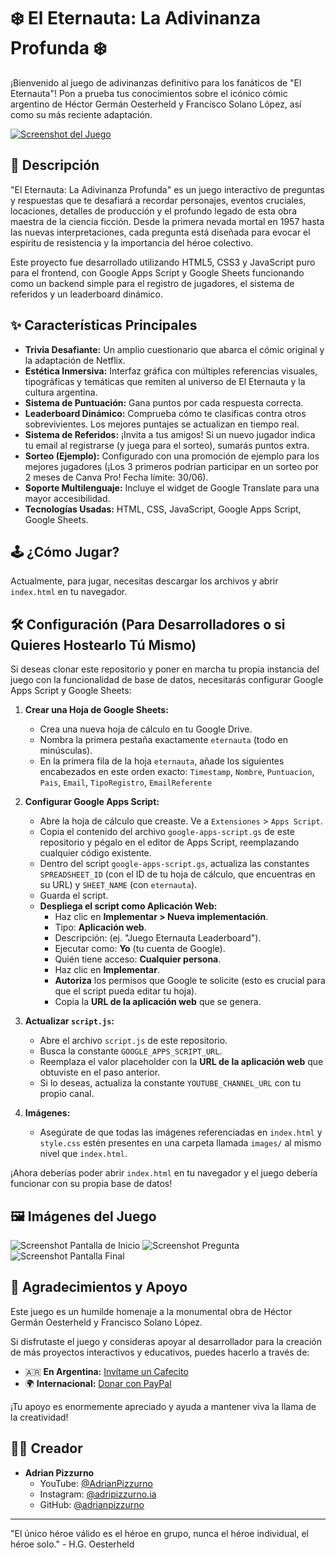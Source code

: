 # ❄️ El Eternauta: La Adivinanza Profunda ❄️

¡Bienvenido al juego de adivinanzas definitivo para los fanáticos de "El Eternauta"! Pon a prueba tus conocimientos sobre el icónico cómic argentino de Héctor Germán Oesterheld y Francisco Solano López, así como su más reciente adaptación.

[![Screenshot del Juego](images/placeholder_screenshot_1.png)](images/placeholder_screenshot_1.png)
<!-- Reemplaza 'images/placeholder_screenshot_1.png' con la ruta a una captura de pantalla real del juego -->
<!-- Puedes añadir más screenshots si quieres -->

## 📜 Descripción

"El Eternauta: La Adivinanza Profunda" es un juego interactivo de preguntas y respuestas que te desafiará a recordar personajes, eventos cruciales, locaciones, detalles de producción y el profundo legado de esta obra maestra de la ciencia ficción. Desde la primera nevada mortal en 1957 hasta las nuevas interpretaciones, cada pregunta está diseñada para evocar el espíritu de resistencia y la importancia del héroe colectivo.

Este proyecto fue desarrollado utilizando HTML5, CSS3 y JavaScript puro para el frontend, con Google Apps Script y Google Sheets funcionando como un backend simple para el registro de jugadores, el sistema de referidos y un leaderboard dinámico.

## ✨ Características Principales

*   **Trivia Desafiante:** Un amplio cuestionario que abarca el cómic original y la adaptación de Netflix.
*   **Estética Inmersiva:** Interfaz gráfica con múltiples referencias visuales, tipográficas y temáticas que remiten al universo de El Eternauta y la cultura argentina.
*   **Sistema de Puntuación:** Gana puntos por cada respuesta correcta.
*   **Leaderboard Dinámico:** Comprueba cómo te clasificas contra otros sobrevivientes. Los mejores puntajes se actualizan en tiempo real.
*   **Sistema de Referidos:** ¡Invita a tus amigos! Si un nuevo jugador indica tu email al registrarse (y juega para el sorteo), sumarás puntos extra.
*   **Sorteo (Ejemplo):** Configurado con una promoción de ejemplo para los mejores jugadores (¡Los 3 primeros podrían participar en un sorteo por 2 meses de Canva Pro! Fecha límite: 30/06).
*   **Soporte Multilenguaje:** Incluye el widget de Google Translate para una mayor accesibilidad.
*   **Tecnologías Usadas:** HTML, CSS, JavaScript, Google Apps Script, Google Sheets.

## 🕹️ ¿Cómo Jugar?

<!-- Si tienes el juego desplegado online, reemplaza el siguiente párrafo con un enlace directo -->
Actualmente, para jugar, necesitas descargar los archivos y abrir `index.html` en tu navegador.
<!-- Ejemplo de enlace a demo:
**[¡JUEGA AQUÍ!](https://tu-usuario.github.io/tu-repositorio/)**
-->

## 🛠️ Configuración (Para Desarrolladores o si Quieres Hostearlo Tú Mismo)

Si deseas clonar este repositorio y poner en marcha tu propia instancia del juego con la funcionalidad de base de datos, necesitarás configurar Google Apps Script y Google Sheets:

1.  **Crear una Hoja de Google Sheets:**
    *   Crea una nueva hoja de cálculo en tu Google Drive.
    *   Nombra la primera pestaña exactamente `eternauta` (todo en minúsculas).
    *   En la primera fila de la hoja `eternauta`, añade los siguientes encabezados en este orden exacto:
        `Timestamp`, `Nombre`, `Puntuacion`, `Pais`, `Email`, `TipoRegistro`, `EmailReferente`

2.  **Configurar Google Apps Script:**
    *   Abre la hoja de cálculo que creaste. Ve a `Extensiones` > `Apps Script`.
    *   Copia el contenido del archivo `google-apps-script.gs` de este repositorio y pégalo en el editor de Apps Script, reemplazando cualquier código existente.
    *   Dentro del script `google-apps-script.gs`, actualiza las constantes `SPREADSHEET_ID` (con el ID de tu hoja de cálculo, que encuentras en su URL) y `SHEET_NAME` (con `eternauta`).
    *   Guarda el script.
    *   **Despliega el script como Aplicación Web:**
        *   Haz clic en **Implementar > Nueva implementación**.
        *   Tipo: **Aplicación web**.
        *   Descripción: (ej. "Juego Eternauta Leaderboard").
        *   Ejecutar como: **Yo** (tu cuenta de Google).
        *   Quién tiene acceso: **Cualquier persona**.
        *   Haz clic en **Implementar**.
        *   **Autoriza** los permisos que Google te solicite (esto es crucial para que el script pueda editar tu hoja).
        *   Copia la **URL de la aplicación web** que se genera.

3.  **Actualizar `script.js`:**
    *   Abre el archivo `script.js` de este repositorio.
    *   Busca la constante `GOOGLE_APPS_SCRIPT_URL`.
    *   Reemplaza el valor placeholder con la **URL de la aplicación web** que obtuviste en el paso anterior.
    *   Si lo deseas, actualiza la constante `YOUTUBE_CHANNEL_URL` con tu propio canal.

4.  **Imágenes:**
    *   Asegúrate de que todas las imágenes referenciadas en `index.html` y `style.css` estén presentes en una carpeta llamada `images/` al mismo nivel que `index.html`.

¡Ahora deberías poder abrir `index.html` en tu navegador y el juego debería funcionar con su propia base de datos!

## 🖼️ Imágenes del Juego

<!-- Reemplaza estos placeholders con tus propias capturas -->
![Screenshot Pantalla de Inicio](images/placeholder_screenshot_start.png "Pantalla de Inicio")
![Screenshot Pregunta](images/placeholder_screenshot_quiz.png "Ejemplo de Pregunta")
![Screenshot Pantalla Final](images/placeholder_screenshot_end.png "Pantalla Final con Leaderboard")

## 🙏 Agradecimientos y Apoyo

Este juego es un humilde homenaje a la monumental obra de Héctor Germán Oesterheld y Francisco Solano López.

Si disfrutaste el juego y consideras apoyar al desarrollador para la creación de más proyectos interactivos y educativos, puedes hacerlo a través de:

*   🇦🇷 **En Argentina:** [Invítame un Cafecito](https://cafecito.app/adrianpizzurno)
*   🌍 **Internacional:** [Donar con PayPal](https://paypal.me/pizzurnoadrian?country.x=AR&locale.x=es_XC)

¡Tu apoyo es enormemente apreciado y ayuda a mantener viva la llama de la creatividad!

## 👨‍💻 Creador

*   **Adrian Pizzurno**
    *   YouTube: [@AdrianPizzurno](https://www.youtube.com/@AdrianPizzurno)
    *   Instagram: [@adripizzurno.ia](https://www.instagram.com/adripizzurno.ia)
    *   GitHub: [@adrianpizzurno](https://github.com/adrianpizzurno/) <!-- Reemplaza con tu usuario de GitHub si es diferente -->

---

"El único héroe válido es el héroe en grupo, nunca el héroe individual, el héroe solo." - H.G. Oesterheld

